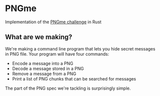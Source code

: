 # PNGme
Implementation of the [PNGme challenge](https://picklenerd.github.io/pngme_book/introduction.html) in Rust

## What are we making?
We're making a command line program that lets you hide secret messages in PNG file. Your
program will have four commands:
- Encode a message into a PNG
- Decode a message stored in a PNG
- Remove a message from a PNG
- Print a list of PNG chunks that can be searched for messages

The part of the PNG spec we're tackling is surprisingly simple.